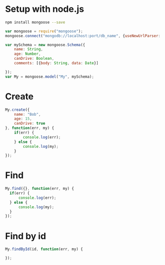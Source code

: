 # Setup with node.js
```sh
npm install mongoose --save
```
```javascript
var mongoose = require("mongoose");
mongoose.connect("mongodb://localhost:port/db_name", {useNewUrlParser: true});

var mySchema = new mongoose.Schema({ 
    name: String,
    age: Number,
    canDrive: Boolean,
    comments: [{body: String, data: Date}]

});
var My = mongoose.model("My", mySchema);
```

# Create
```javascript
My.create({
    name: "Bob",
    age: 15,
    canDrive: true
}, function(err, my) {
    if(err) {
        console.log(err);
    } else {
        console.log(my);
    }
});
```
# Find
```javascript
My.find({}, function(err, my) {
  if(err) {
      console.log(err);
  } else {
      console.log(my);
  }
});
```
# Find by id
```javascript
My.findById(id, function(err, my) {

});
```
